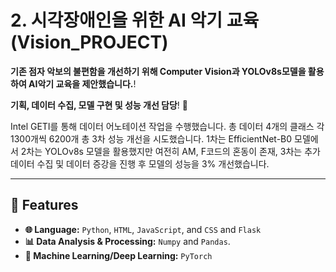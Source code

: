 # 2. 시각장애인을 위한 AI 악기 교육(Vision_PROJECT)
**기존 점자 악보의 불편함을 개선하기 위해 Computer Vision과 YOLOv8s모델을 활용하여 AI악기 교육을 제안했습니다.**!

**기획, 데이터 수집, 모델 구현 및 성능 개선 담당**! 🚀  

Intel GETI를 통해 데이터 어노테이션 작업을 수행했습니다. 총 데이터 4개의 클래스 각 1300개씩 6200개
총 3차 성능 개선을 시도했습니다. 
1차는 EfficientNet-B0 모델에서 2차는 YOLOv8s 모델을 활용했지만 여전히 AM, F코드의 혼동이 존재, 3차는 추가 데이터 수집 및 데이터 증강을 진행 후 모델의 성능을 3% 개선했습니다.

---

## 🌟 Features

- **🌐 Language:** `Python`, `HTML`, `JavaScript`, and `CSS` and `Flask`
- **📊 Data Analysis & Processing:** `Numpy` and `Pandas`.
- **🤖 Machine Learning/Deep Learning:**  `PyTorch`
